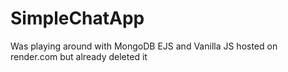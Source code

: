 # SimpleChatApp

Was playing around with MongoDB EJS and Vanilla JS hosted on render.com but already deleted it

